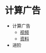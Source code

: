 # 计算广告

- 计算广告
  - [视频](https://study.163.com/course/courseMain.htm?courseId=321007)
  - [资料](https://book.douban.com/subject/26596778/)
- 进阶